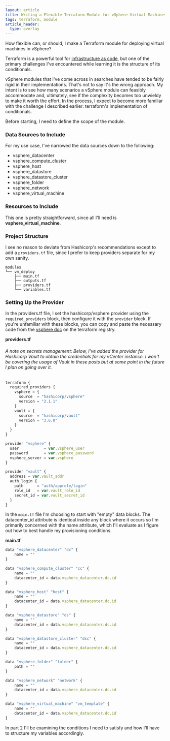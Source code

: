 ```yaml
---
layout: article
title: Writing a Flexible Terraform Module for vSphere Virtual Machines - Pt 1
tags: terraform, module
article_header:
  type: overlay
---
```


How flexible can, or should, I make a Terraform module for deploying virtual machines in vSphere?

<!--more-->

Terraform is a powerful tool for [infrastructure as code](https://en.wikipedia.org/wiki/Infrastructure_as_code), but one  of the primary challenges I've encountered while learning it is the structure of its conditionals.

vSphere modules that I've come across in searches have tended to be fairly rigid in their implementations. That's not to say it's the wrong approach. My intent is to see how many scenarios a vSphere module can feasibly accommodate and, ultimately, see if the complexity becomes too unwieldy to make it worth the effort. In the process, I expect to become more familiar with the challenge I described earlier: terraform's implementation of conditionals.

Before starting, I need to define the scope of the module.

### Data Sources to Include

For my use case, I've narrowed the data sources down to the following:

- vsphere_datacenter
- vsphere_compute_cluster
- vsphere_host
- vsphere_datastore
- vsphere_datastore_cluster
- vsphere_folder
- vsphere_network
- vsphere_virtual_machine

### Resources to Include

This one is pretty straightforward, since all I'll need is **vsphere_virtual_machine**.

### Project Structure

I see no reason to deviate from Hashicorp's recommendations except to add a ``providers.tf`` file, since I prefer to keep providers separate for my own sanity.

```
modules
└── vm_deploy
    ├── main.tf
    ├── outputs.tf
    ├── providers.tf
    └── variables.tf    
```

### Setting Up the Provider

In the providers.tf file, I set the hashicorp/vsphere provider using the ``required_providers`` block, then configure it with the ``provider`` block. If you're unfamiliar with these blocks, you can copy and paste the necessary code from the [vsphere doc](https://registry.terraform.io/providers/hashicorp/vsphere/latest) on the terraform registry.

**providers.tf**  
###### *A note on secrets management: Below, I've added the provider for Hashicorp Vault to obtain the credentials for my vCenter instance. I won't be covering the usage of Vault in these posts but at some point in the future I plan on going over it.*


```javascript
terraform {
  required_providers {
    vsphere = {
      source  = "hashicorp/vsphere"
      version = "2.1.1"
    }
    vault = {
      source  = "hashicorp/vault"
      version = "3.6.0"
    }
  }
}

provider "vsphere" {
  user           = var.vsphere_user
  password       = var.vsphere_password
  vsphere_server = var.vsphere
}

provider "vault" {
  address = var.vault_addr
  auth_login {
    path      = "auth/approle/login"
    role_id   = var.vault_role_id
    secret_id = var.vault_secret_id
  }
}
```

In the ``main.tf`` file I'm choosing to start with "empty" data blocks. The datacenter_id attribute is identical inside any block where it occurs so I'm primarily concerned with the name attribute, which I'll evaluate as I figure out how to best handle my provisioning conditions.

**main.tf**

```javascript
data "vsphere_datacenter" "dc" {
    name = ""
}

data "vsphere_compute_cluster" "cc" {
    name = ""
    datacenter_id = data.vsphere_datacenter.dc.id
}

data "vsphere_host" "host" {
    name = ""
    datacenter_id = data.vsphere_datacenter.dc.id
}

data "vsphere_datastore" "ds" {
    name = ""
    datacenter_id = data.vsphere_datacenter.dc.id
}

data "vsphere_datastore_cluster" "dsc" {
    name = ""
    datacenter_id = data.vsphere_datacenter.dc.id
}

data "vsphere_folder" "folder" {
    path = ""
}

data "vsphere_network" "network" {
    name = ""
    datacenter_id = data.vsphere_datacenter.dc.id
}

data "vsphere_virtual_machine" "vm_template" {
    name = ""
    datacenter_id = data.vsphere_datacenter.dc.id
}
```

In part 2 I'll be examining the conditions I need to satisfy and how I'll have to structure my variables accordingly.
